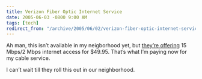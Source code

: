```yaml
---
title: Verizon Fiber Optic Internet Service
date: 2005-06-03 -0800 9:00 AM
tags: [tech]
redirect_from: "/archive/2005/06/02/verizon-fiber-optic-internet-service.aspx/"
---
```


Ah man, this isn’t available in my neigborhood yet, but [they’re
offering](https://www22.verizon.com/FiosForHome/channels/fios/root/package.asp)
15 Mbps/2 Mbps internet access for $49.95. That’s what I’m paying now
for my cable service.

I can’t wait till they roll this out in our neighborhood.

